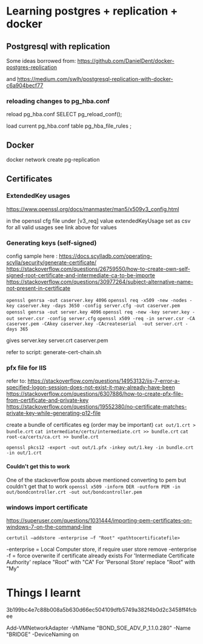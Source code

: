 # Learning postgres + replication + docker

## Postgresql with replication
Some ideas borrowed from:
https://github.com/DanielDent/docker-postgres-replication

and https://medium.com/swlh/postgresql-replication-with-docker-c6a904becf77


### reloading changes to pg_hba.conf
reload pg_hba.conf
SELECT pg_reload_conf();

load current pg_hba.conf
table pg_hba_file_rules ;

## Docker

docker network create pg-replication


## Certificates
### ExtendedKey usages
https://www.openssl.org/docs/manmaster/man5/x509v3_config.html

in the openssl cfg file under [v3_req] value extendedKeyUsage set as csv for all valid usages see link above for values

### Generating keys (self-signed)
config sample here : https://docs.scylladb.com/operating-scylla/security/generate-certificate/
https://stackoverflow.com/questions/26759550/how-to-create-own-self-signed-root-certificate-and-intermediate-ca-to-be-importe
https://stackoverflow.com/questions/30977264/subject-alternative-name-not-present-in-certificate

`openssl genrsa -out caserver.key 4096`
`openssl req -x509 -new -nodes -key caserver.key -days 3650 -config server.cfg -out caserver.pem`
`openssl genrsa -out server.key 4096`
`openssl req -new -key server.key -out server.csr -config server.cfg`
`openssl x509 -req -in server.csr -CA caserver.pem -CAkey caserver.key -CAcreateserial  -out server.crt -days 365`

gives
server.key
server.crt
caserver.pem

refer to script: generate-cert-chain.sh

### pfx file for IIS
refer to:
https://stackoverflow.com/questions/14953132/iis-7-error-a-specified-logon-session-does-not-exist-it-may-already-have-been
https://stackoverflow.com/questions/6307886/how-to-create-pfx-file-from-certificate-and-private-key
https://stackoverflow.com/questions/19552380/no-certificate-matches-private-key-while-generating-p12-file

create a bundle of certificates eg (order may be important)
`cat out/1.crt > bundle.crt`
`cat intermediate/certs/intermediate.crt >> bundle.crt`
`cat root-ca/certs/ca.crt >> bundle.crt`

`openssl pkcs12 -export -out out/1.pfx -inkey out/1.key -in bundle.crt -in out/1.crt`

#### Couldn't get this to work
One of the stackoverflow posts above mentioned converting to pem but couldn't get that to work
`openssl x509 -inform DER -outform PEM -in out/bondcontroller.crt -out out/bondcontroller.pem`

### windows import certificate
https://superuser.com/questions/1031444/importing-pem-certificates-on-windows-7-on-the-command-line

`certutil –addstore -enterprise –f "Root" <pathtocertificatefile>`

-enterprise = Local Computer store, if require user store remove -enterprise
-f = force overwrite if certificate already exists
For 'Intermediate Certificate Authority' replace "Root" with "CA"
For 'Personal Store' replace "Root" with "My"



# Things I learnt
3b199bc4e7c88b008a5b630d66ec504109dfb5749a382f4b0d2c3458ff4fcbee




Add-VMNetworkAdapter -VMName "BOND_SOE_ADV_P_1.1.0.280" -Name "BRIDGE" -DeviceNaming on